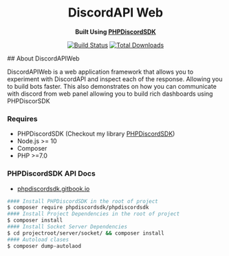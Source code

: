 <h1 align="center">DiscordAPI Web</h1>
<p align="center"><b>Built Using  <a href="https://github.com/hobsRKM/PHPDiscordSDK">PHPDiscordSDK</a></b></p>
<p align="center">
<a href="https://github.com/hobsRKM/DiscordAPIWeb/actions/workflows/php.yml/badge.svg?branch=master"><img src="https://github.com/hobsRKM/DiscordAPIWeb/actions/workflows/php.yml/badge.svg?branch=master" alt="Build Status"></a>
<a href="https://packagist.org/packages/phpdiscordsdk/phpdiscordsdk"><img src="https://img.shields.io/packagist/dt/phpdiscordsdk/phpdiscordsdk" alt="Total Downloads"></a>
</p>
## About DiscordAPIWeb

DiscordAPIWeb is a web application framework that allows you to experiment with DiscordAPI and inspect each of the response.
Allowing you to build bots faster. 
This also demonstrates on how you can communicate with discord from web panel allowing you to build rich dashboards using PHPDiscorSDK

### Requires
- PHPDiscordSDK (Checkout my library <a href="https://github.com/hobsRKM/PHPDiscordSDK">PHPDiscordSDK</a>)
- Node.js >= 10
- Composer
- PHP >=7.0

### PHPDiscordSDK API Docs
- <a href="https://phpdiscordsdk.gitbook.io/">phpdiscordsdk.gitbook.io</a>

````bash 
#### Install PHPDiscordSDK in the root of project
$ composer require phpdiscordsdk/phpdiscordsdk 
#### Install Project Dependencies in the root of project
$ composer install 
#### Install Socket Server Dependencies
$ cd projectroot/server/socket/ && composer install
#### Autoload clases
$ composer dump-autolaod
````
